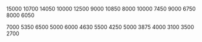 15000 10700
14050 10000
12500 9000
10850 8000
10000 7450
9000 6750
8000 6050

7000 5350
6500 5000
6000 4630
5500 4250
5000 3875
4000 3100
3500 2700
